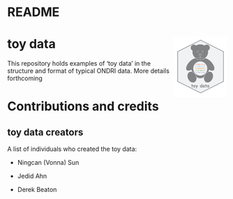 README
================

# toy data <img src='etc/toy_data_hex.png' align="right" height="139" />

This repository holds examples of ‘toy data’ in the structure and format
of typical ONDRI data. More details forthcoming

# Contributions and credits

## toy data creators

A list of individuals who created the toy data:

  - Ningcan (Vonna) Sun

  - Jedid Ahn

  - Derek Beaton
